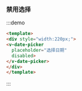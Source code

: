 ### 禁用选择

:::demo

```html
<template>
<div style="width:220px;">
<v-date-picker
  placeholder="选择日期"
  disabled>
</v-date-picker>
</div>
</template>
```

:::

